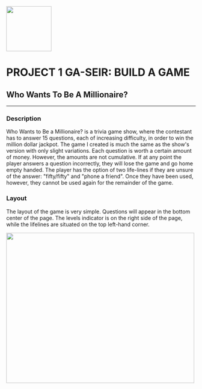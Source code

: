 <img src="https://images-wixmp-ed30a86b8c4ca887773594c2.wixmp.com/f/fecb5533-3444-4dde-8073-cef0825d6cab/deeq5w5-9d9086a2-f45e-426a-ad0a-c048e0df556c.png/v1/fill/w_894,h_894,strp/who_wants_to_be_a_millionaire__us__logo_by_monosatas_deeq5w5-pre.png?token=eyJ0eXAiOiJKV1QiLCJhbGciOiJIUzI1NiJ9.eyJzdWIiOiJ1cm46YXBwOjdlMGQxODg5ODIyNjQzNzNhNWYwZDQxNWVhMGQyNmUwIiwiaXNzIjoidXJuOmFwcDo3ZTBkMTg4OTgyMjY0MzczYTVmMGQ0MTVlYTBkMjZlMCIsIm9iaiI6W1t7ImhlaWdodCI6Ijw9OTAwIiwicGF0aCI6IlwvZlwvZmVjYjU1MzMtMzQ0NC00ZGRlLTgwNzMtY2VmMDgyNWQ2Y2FiXC9kZWVxNXc1LTlkOTA4NmEyLWY0NWUtNDI2YS1hZDBhLWMwNDhlMGRmNTU2Yy5wbmciLCJ3aWR0aCI6Ijw9OTAwIn1dXSwiYXVkIjpbInVybjpzZXJ2aWNlOmltYWdlLm9wZXJhdGlvbnMiXX0.h2Lds6Es4-4QLhcUHV7EXu5mftNAAdAhJuiwwwgre8c" width="120" height="120"/> 


# PROJECT 1 GA-SEIR: BUILD A GAME
## Who Wants To Be A Millionaire?

***
### Description
Who Wants to Be a Millionaire? is a trivia game show, where the contestant has to answer 15 questions, each of increasing difficulty, in order to win the million dollar jackpot. The game I created is much the same as the show's version with only slight variations. Each question is worth a certain amount of money. However, the amounts are not cumulative. If at any point the player answers a question incorrectly, they will lose the game and go home empty handed. The player has the option of two life-lines if they are unsure of the answer: "fifty/fifty" and "phone a friend". Once they have been used, however, they cannot be used again for the remainder of the game. 

### Layout
The layout of the game is very simple. Questions will appear in the bottom center of the page. The levels indicator is on the right side of the page, while the lifelines are situated on the top left-hand corner. 

<img src="Screen%20Shot%202022-09-20%20at%204.16.14%20PM.png" width="500" height="400"/>


